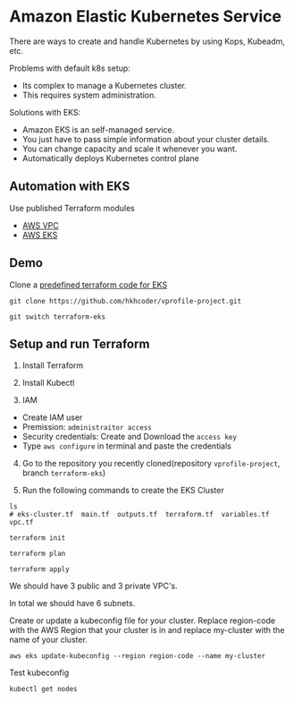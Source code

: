 # Amazon Elastic Kubernetes Service

There are ways to create and handle Kubernetes by using Kops, Kubeadm, etc.

Problems with default k8s setup:

  - Its complex to manage a Kubernetes cluster.
  - This requires system administration.

Solutions with EKS:

  - Amazon EKS is an self-managed service.
  - You just have to pass simple information about your cluster details.
  - You can change capacity and scale it whenever you want.
  - Automatically deploys Kubernetes control plane

## Automation with EKS

Use published Terraform modules

- [AWS VPC](https://registry.terraform.io/modules/terraform-aws-modules/vpc/aws/latest)
- [AWS EKS](https://registry.terraform.io/modules/terraform-aws-modules/eks/aws/latest)


## Demo

Clone a [predefined terraform code for EKS](https://github.com/hkhcoder/vprofile-project/tree/terraform-eks)

```shell
git clone https://github.com/hkhcoder/vprofile-project.git
```

```shell
git switch terraform-eks
```

## Setup and run Terraform

1. Install Terraform

2. Install Kubectl

3. IAM
  - Create IAM user
  - Premission: `administraitor access`
  - Security credentials: Create and Download the `access key`
  - Type `aws configure` in terminal and paste the credentials

4. Go to the repository you recently cloned(repository `vprofile-project`, branch `terraform-eks`)

5. Run the following commands to create the EKS Cluster

```shell
ls
# eks-cluster.tf  main.tf  outputs.tf  terraform.tf  variables.tf  vpc.tf

terraform init

terraform plan

terraform apply
```

We should have 3 public and 3 private VPC's.

In total we should have 6 subnets.

Create or update a kubeconfig file for your cluster. Replace region-code with the AWS Region that your cluster is in and replace my-cluster with the name of your cluster.
```
aws eks update-kubeconfig --region region-code --name my-cluster
```

Test kubeconfig
```
kubectl get nodes
```